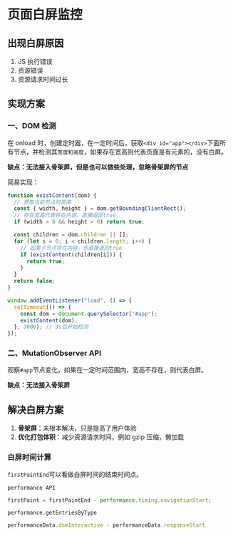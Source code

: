 # 页面白屏监控

## 出现白屏原因

1. JS 执行错误
2. 资源错误
3. 资源请求时间过长

## 实现方案

### 一、DOM 检测

在 onload 时，创建定时器，在一定时间后，获取`<div id="app"></div>`下面所有节点，并检测其`宽度和高度`，如果存在宽高则代表页面是有元素的，没有白屏。

**缺点：无法接入骨架屏，但是也可以做些处理，忽略骨架屏的节点**

简易实现：

```js
function existContent(dom) {
  // 获取当前节点的宽高
  const { width, height } = dom.getBoundingClientRect();
  // 存在宽高代表存在内容，直接返回true
  if (width > 0 && height > 0) return true;

  const children = dom.children || [];
  for (let i = 0; i < children.length; i++) {
    // 如果子节点存在内容，也直接返回true
    if (existContent(children[i])) {
      return true;
    }
  }
  return false;
}

window.addEventListener("load", () => {
  setTimeout(() => {
    const dom = document.querySelector("#app");
    existContent(dom);
  }, 3000); // 3s后开始检测
});
```

### 二、MutationObserver API

观察`#app`节点变化，如果在一定时间范围内，宽高不存在，则代表白屏。

**缺点：无法接入骨架屏**

## 解决白屏方案

1. **骨架屏**：未根本解决，只是提高了用户体验
2. **优化打包体积**：减少资源请求时间，例如 gzip 压缩，懒加载

### 白屏时间计算

`firstPaintEnd`可以看做白屏时间的结束时间点。

`performance API`

```js
firstPaint = firstPaintEnd - performance.timing.navigationStart;
```

`performance.getEntriesByType`

```js
performanceData.domInteractive - performanceData.responseStart
```